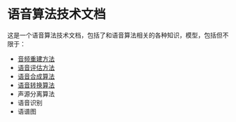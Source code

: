 # 语音算法技术文档

这是一个语音算法技术文档，包括了和语音算法相关的各种知识，模型，包括但不限于：
- [音频重建方法](https://github.com/zsl24/Speech-Processing-Doc/blob/main/%E9%9F%B3%E9%A2%91%E9%87%8D%E5%BB%BA%E6%96%B9%E6%B3%95.md)  
- [语音评估方法](https://github.com/zsl24/Speech-Processing-Doc/blob/main/%E8%AF%AD%E9%9F%B3%E8%AF%84%E4%BC%B0%E6%96%B9%E6%B3%95%2Cmd)  
- [语音合成算法](https://github.com/zsl24/Speech-Processing-Doc/blob/main/%E8%AF%AD%E9%9F%B3%E5%90%88%E6%88%90%E7%AE%97%E6%B3%95.md)  
- [语音转换算法](https://github.com/zsl24/Speech-Processing-Doc/blob/main/%E8%AF%AD%E9%9F%B3%E8%BD%AC%E6%8D%A2%E7%AE%97%E6%B3%95.md)  
- 声源分离算法
- 语音识别  
- 语谱图  
